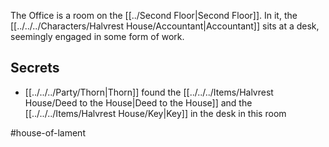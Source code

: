 The Office is a room on the [[../Second Floor|Second Floor]]. In it, the [[../../../Characters/Halvrest House/Accountant|Accountant]] sits at a desk, seemingly engaged in some form of work.

## Secrets
- [[../../../Party/Thorn|Thorn]] found the [[../../../Items/Halvrest House/Deed to the House|Deed to the House]] and the [[../../../Items/Halvrest House/Key|Key]] in the desk in this room 

#house-of-lament